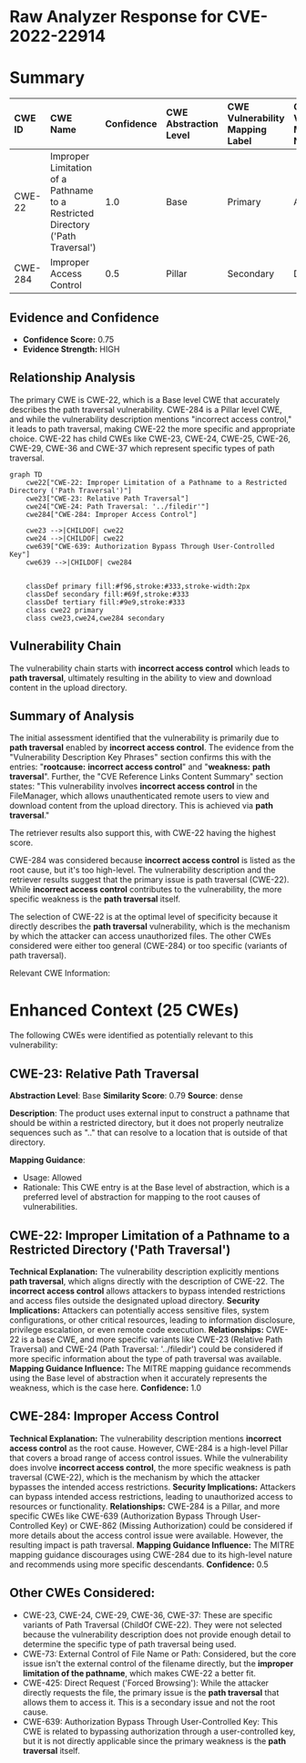 # Raw Analyzer Response for CVE-2022-22914

# Summary
| CWE ID  | CWE Name                                                                     | Confidence | CWE Abstraction Level | CWE Vulnerability Mapping Label | CWE-Vulnerability Mapping Notes |
| :-------- | :--------------------------------------------------------------------------- | :--------- | :---------------------- | :------------------------------ | :-------------------------------- |
| CWE-22    | Improper Limitation of a Pathname to a Restricted Directory ('Path Traversal') | 1.0        | Base                    | Primary                         | Allowed                           |
| CWE-284   | Improper Access Control                                                      | 0.5        | Pillar                  | Secondary                       | Discouraged                        |

## Evidence and Confidence

*   **Confidence Score:** 0.75
*   **Evidence Strength:** HIGH

## Relationship Analysis
The primary CWE is CWE-22, which is a Base level CWE that accurately describes the path traversal vulnerability. CWE-284 is a Pillar level CWE, and while the vulnerability description mentions "incorrect access control," it leads to path traversal, making CWE-22 the more specific and appropriate choice. CWE-22 has child CWEs like CWE-23, CWE-24, CWE-25, CWE-26, CWE-29, CWE-36 and CWE-37 which represent specific types of path traversal.

```mermaid
graph TD
    cwe22["CWE-22: Improper Limitation of a Pathname to a Restricted Directory ('Path Traversal')"]
    cwe23["CWE-23: Relative Path Traversal"]
    cwe24["CWE-24: Path Traversal: '../filedir'"]
    cwe284["CWE-284: Improper Access Control"]
    
    cwe23 -->|CHILDOF| cwe22
    cwe24 -->|CHILDOF| cwe22
    cwe639["CWE-639: Authorization Bypass Through User-Controlled Key"]
    cwe639 -->|CHILDOF| cwe284
    

    classDef primary fill:#f96,stroke:#333,stroke-width:2px
    classDef secondary fill:#69f,stroke:#333
    classDef tertiary fill:#9e9,stroke:#333
    class cwe22 primary
    class cwe23,cwe24,cwe284 secondary
```

## Vulnerability Chain
The vulnerability chain starts with **incorrect access control** which leads to **path traversal**, ultimately resulting in the ability to view and download content in the upload directory.

## Summary of Analysis
The initial assessment identified that the vulnerability is primarily due to **path traversal** enabled by **incorrect access control**. The evidence from the "Vulnerability Description Key Phrases" section confirms this with the entries: "**rootcause:** **incorrect access control**" and "**weakness:** **path traversal**". Further, the "CVE Reference Links Content Summary" section states: "This vulnerability involves **incorrect access control** in the FileManager, which allows unauthenticated remote users to view and download content from the upload directory. This is achieved via **path traversal**."

The retriever results also support this, with CWE-22 having the highest score.

CWE-284 was considered because **incorrect access control** is listed as the root cause, but it's too high-level. The vulnerability description and the retriever results suggest that the primary issue is path traversal (CWE-22). While **incorrect access control** contributes to the vulnerability, the more specific weakness is the **path traversal** itself.

The selection of CWE-22 is at the optimal level of specificity because it directly describes the **path traversal** vulnerability, which is the mechanism by which the attacker can access unauthorized files. The other CWEs considered were either too general (CWE-284) or too specific (variants of path traversal).

Relevant CWE Information:

# Enhanced Context (25 CWEs)
The following CWEs were identified as potentially relevant to this vulnerability:

## CWE-23: Relative Path Traversal
**Abstraction Level**: Base
**Similarity Score**: 0.79
**Source**: dense

**Description**:
The product uses external input to construct a pathname that should be within a restricted directory, but it does not properly neutralize sequences such as ".." that can resolve to a location that is outside of that directory.

**Mapping Guidance**:
- Usage: Allowed
- Rationale: This CWE entry is at the Base level of abstraction, which is a preferred level of abstraction for mapping to the root causes of vulnerabilities.

## CWE-22: Improper Limitation of a Pathname to a Restricted Directory ('Path Traversal')
**Technical Explanation:** The vulnerability description explicitly mentions **path traversal**, which aligns directly with the description of CWE-22. The **incorrect access control** allows attackers to bypass intended restrictions and access files outside the designated upload directory.
**Security Implications:** Attackers can potentially access sensitive files, system configurations, or other critical resources, leading to information disclosure, privilege escalation, or even remote code execution.
**Relationships:** CWE-22 is a base CWE, and more specific variants like CWE-23 (Relative Path Traversal) and CWE-24 (Path Traversal: '../filedir') could be considered if more specific information about the type of path traversal was available.
**Mapping Guidance Influence:** The MITRE mapping guidance recommends using the Base level of abstraction when it accurately represents the weakness, which is the case here.
**Confidence:** 1.0

## CWE-284: Improper Access Control
**Technical Explanation:** The vulnerability description mentions **incorrect access control** as the root cause. However, CWE-284 is a high-level Pillar that covers a broad range of access control issues. While the vulnerability does involve **incorrect access control**, the more specific weakness is path traversal (CWE-22), which is the mechanism by which the attacker bypasses the intended access restrictions.
**Security Implications:** Attackers can bypass intended access restrictions, leading to unauthorized access to resources or functionality.
**Relationships:** CWE-284 is a Pillar, and more specific CWEs like CWE-639 (Authorization Bypass Through User-Controlled Key) or CWE-862 (Missing Authorization) could be considered if more details about the access control issue were available. However, the resulting impact is path traversal.
**Mapping Guidance Influence:** The MITRE mapping guidance discourages using CWE-284 due to its high-level nature and recommends using more specific descendants.
**Confidence:** 0.5

## Other CWEs Considered:
- CWE-23, CWE-24, CWE-29, CWE-36, CWE-37: These are specific variants of Path Traversal (ChildOf CWE-22). They were not selected because the vulnerability description does not provide enough detail to determine the specific type of path traversal being used.
- CWE-73: External Control of File Name or Path: Considered, but the core issue isn't the external control of the filename directly, but the **improper limitation of the pathname**, which makes CWE-22 a better fit.
- CWE-425: Direct Request ('Forced Browsing'): While the attacker directly requests the file, the primary issue is the **path traversal** that allows them to access it. This is a secondary issue and not the root cause.
- CWE-639: Authorization Bypass Through User-Controlled Key: This CWE is related to bypassing authorization through a user-controlled key, but it is not directly applicable since the primary weakness is the **path traversal** itself.